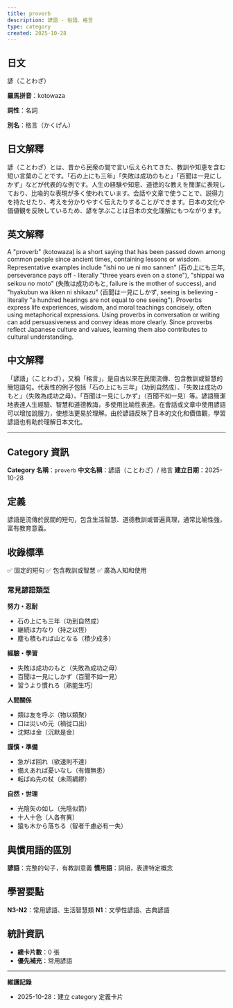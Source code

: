 ```yaml
---
title: proverb
description: 諺語 - 俗語、格言
type: category
created: 2025-10-28
---
```


## 日文
諺（ことわざ）

**羅馬拼音**：kotowaza

**詞性**：名詞

**別名**：格言（かくげん）

## 日文解釋
諺（ことわざ）とは、昔から民衆の間で言い伝えられてきた、教訓や知恵を含む短い言葉のことです。「石の上にも三年」「失敗は成功のもと」「百聞は一見にしかず」などが代表的な例です。人生の経験や知恵、道徳的な教えを簡潔に表現しており、比喩的な表現が多く使われています。会話や文章で使うことで、説得力を持たせたり、考えを分かりやすく伝えたりすることができます。日本の文化や価値観を反映しているため、諺を学ぶことは日本の文化理解にもつながります。

## 英文解釋
A "proverb" (kotowaza) is a short saying that has been passed down among common people since ancient times, containing lessons or wisdom. Representative examples include "ishi no ue ni mo sannen" (石の上にも三年, perseverance pays off - literally "three years even on a stone"), "shippai wa seikou no moto" (失敗は成功のもと, failure is the mother of success), and "hyakubun wa ikken ni shikazu" (百聞は一見にしかず, seeing is believing - literally "a hundred hearings are not equal to one seeing"). Proverbs express life experiences, wisdom, and moral teachings concisely, often using metaphorical expressions. Using proverbs in conversation or writing can add persuasiveness and convey ideas more clearly. Since proverbs reflect Japanese culture and values, learning them also contributes to cultural understanding.

## 中文解釋
「諺語」（ことわざ），又稱「格言」，是自古以來在民間流傳、包含教訓或智慧的簡短語句。代表性的例子包括「石の上にも三年」（功到自然成）、「失敗は成功のもと」（失敗為成功之母）、「百聞は一見にしかず」（百聞不如一見）等。諺語簡潔地表達人生經驗、智慧和道德教誨，多使用比喻性表達。在會話或文章中使用諺語可以增加說服力，使想法更易於理解。由於諺語反映了日本的文化和價值觀，學習諺語也有助於理解日本文化。

---

## Category 資訊

**Category 名稱**：`proverb`
**中文名稱**：諺語（ことわざ）/ 格言
**建立日期**：2025-10-28

## 定義

諺語是流傳於民間的短句，包含生活智慧、道德教訓或普遍真理，通常比喻性強，富有教育意義。

## 收錄標準

✅ 固定的短句
✅ 包含教訓或智慧
✅ 廣為人知和使用

### 常見諺語類型

**努力・忍耐**
- 石の上にも三年（功到自然成）
- 継続は力なり（持之以恆）
- 塵も積もれば山となる（積少成多）

**經驗・學習**
- 失敗は成功のもと（失敗為成功之母）
- 百聞は一見にしかず（百聞不如一見）
- 習うより慣れろ（熟能生巧）

**人間關係**
- 類は友を呼ぶ（物以類聚）
- 口は災いの元（禍從口出）
- 沈黙は金（沉默是金）

**謹慎・準備**
- 急がば回れ（欲速則不達）
- 備えあれば憂いなし（有備無患）
- 転ばぬ先の杖（未雨綢繆）

**自然・世理**
- 光陰矢の如し（光陰似箭）
- 十人十色（人各有異）
- 猿も木から落ちる（智者千慮必有一失）

## 與慣用語的區別

**諺語**：完整的句子，有教訓意義
**慣用語**：詞組，表達特定概念

## 學習要點

**N3-N2**：常用諺語、生活智慧類
**N1**：文學性諺語、古典諺語

## 統計資訊
- **總卡片數**：0 張
- **優先補充**：常用諺語

---
**維護記錄**
- 2025-10-28：建立 category 定義卡片
